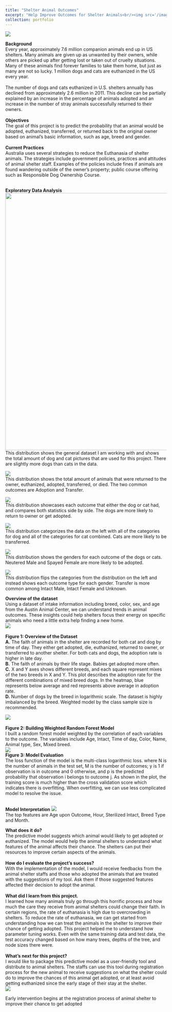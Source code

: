 ```yaml
---
title: "Shelter Animal Outcomes"
excerpt: "Help Improve Outcomes for Shelter Animals<br/><img src='/images/dog.png'>"
collection: portfolio
---
```


<img src='/images/dog.png'><br/>

**Background**
<br>
Every year, approximately 7.6 million companion animals end up in US shelters. Many animals are given up as unwanted by their owners, while others are picked up after getting lost or taken out of cruelty situations. Many of these animals find forever families to take them home, but just as many are not so lucky. 1 million dogs and cats are euthanized in the US every year.
<br/><br>
The number of dogs and cats euthanized in U.S. shelters annually has declined from approximately 2.6 million in 2011. This decline can be partially explained by an increase in the percentage of animals adopted and an increase in the number of stray animals successfully returned to their owners.
<br/><br>
**Objectives**
<br/>
The goal of this project is to predict the probability that an animal would be adopted, euthanized, transferred, or returned back to the original owner based on animal’s basic information, such as age, breed and gender.
<br/><br>
**Current Practices**
<br/>
Australia uses several strategies to reduce the Euthanasia of shelter animals. The strategies include government policies, practices and attitudes of animal shelter staff. 
Examples of the policies include fines if animals are found wandering outside of the owner’s property; public course offering such as Responsible Dog Ownership Course.
<br/><br>

**Exploratory Data Analysis**
<br/>
<img src='/images/Screen Shot 2021-12-25 at 11.40.37 PM.png' width="800"><br/>
This distribution shows the general dataset I am working with and shows the total amount of dog and cat pictures that are used for this project. There are slightly more dogs than cats in the data.
<br/>

<img src='/images/Screen Shot 2021-12-25 at 11.41.07 PM.png'><br/>
This distribution shows the total amount of animals that were returned to the owner, euthanized, adopted, transferred, or died. The two common outcomes are Adoption and Transfer.
<br/>

<img src='/images/Screen Shot 2021-12-26 at 1.27.54 AM.png'><br/>
This distribution showcases each outcome that either the dog or cat had, and compares both statistics side by side. The dogs are more likely to return to owner or get adopted. 
<br/>

<img src='/images/Screen Shot 2021-12-26 at 1.28.07 AM.png'><br/>
This distribution categorizes the data on the left with all of the categories for dog and all of the categories for cat combined. Cats are more likely to be transferred. 
<br/>

<img src='/images/Screen Shot 2021-12-25 at 11.42.04 PM.png'><br/>
This distribution shows the genders for each outcome of the dogs or cats. Neutered Male and Spayed Female are more likely to be adopted. 
<br/>

<img src='/images/Screen Shot 2021-12-25 at 11.42.12 PM.png'><br/>
This distribution flips the categories from the distribution on the left and instead shows each outcome type for each gender. Transfer is more common among Intact Male, Intact Female and Unknown.
<br/>


**Overview of the dataset**
<br/>
Using a dataset of intake information including breed, color, sex, and age from the Austin Animal Center, we can understand trends in animal outcomes. These insights could help shelters focus their energy on specific animals who need a little extra help finding a new home.
<br/><img src='/images/Screen Shot 2021-10-24 at 4.43.35 PM.png'><br/><br>
**Figure 1: Overview of the Dataset**
<br/>
**A.** The faith of animals in the shelter are recorded for both cat and dog by time of day. They either get adopted, die, euthanized, returned to owner, or transferred to another shelter. For both cats and dogs, the adoption rate is higher in late day.
<br/>
**B.** The faith of animals by their life stage. Babies get adopted more often.
<br/>
**C.** X and Y axes shows different breeds, and each square represent mixes of the two breeds in X and Y. This plot describes the adoption rate for the different combinations of mixed breed dogs. In the heatmap, blue represents below average and red represents above average in adoption rate.
<br/>
**D.** Number of dogs by the breed in logarithmic scale. The dataset is highly imbalanced by the breed. Weighted model by the class sample size is recommended.
<br/>

<img src='/images/Screen Shot 2021-10-24 at 4.43.46 PM.png'><br/><br>
**Figure 2: Building Weighted Random Forest Model**
<br/>
I built a random forest model weighted by the correlation of each variables to the outcome. The variables include Age, Intact, Time of day, Color, Name, Animal type, Sex, Mixed breed. 
<br/><img src='/images/Screen Shot 2021-10-24 at 4.43.55 PM.png'><br>
**Figure 3: Model Evaluation**
<br/>
The loss function of the model is the multi-class logarithmic loss. where N is the number of animals in the test set, M is the number of outcomes; y is 1 if observation is in outcome and 0 otherwise, and p is the predicted probability that observation i belongs to outcome j.  As shown in the plot, the training score is much higher than the cross validation score which indicates there is overfitting. When overfitting, we can use less complicated model to resolve the issue. 
<br/><br>

**Model Interpretation**
<img src='/images/Screen Shot 2021-12-26 at 1.35.10 AM.png'><br/>
The top features are Age upon Outcome, Hour, Sterilized Intact,  Breed Type and Month. 
<br/>






**What does it do?**
<br/>
The predictive model suggests which animal would likely to get adopted or euthanized. 
The model would help the animal shelters to understand what features of the animal affects their chance. The shelters can put their resources to improve certain aspects of the animals.
<br/><br>
**How do I evaluate the project’s success?**
<br/>
With the implementation of the model, I would receive feedbacks from the animal shelter staffs and those who adopted the animals that are treated with the suggestions of my tool. Ask them if those suggested features affected their decision to adopt the animal. 
<br/><br>
**What did I learn from this project.**
<br/>
I learned how many animals truly go through this horrific process and how much the care they receive from animal shelters could change their faith. In certain regions, the rate of euthanasia is high due to overcrowding in shelters. To reduce the rate of euthanasia, we can get started from understanding how we can treat the animals in the shelter to improve their chance of getting adopted. This project helped me to understand how parameter tuning works. Even with the same training data and test data, the test accuracy changed based on how many trees, depths of the tree, and node sizes there were. 
<br/><br>
**What’s next for this project?**
<br/>
I would like to package this predictive model as a user-friendly tool and distribute to animal shelters. The staffs can use this tool during registration process for the new animal to receive suggestions on what the shelter could do to improve the chances of this animal get adopted, or at least avoid getting euthanized since the early stage of their stay at the shelter.
<br/><img src='/images/Screen Shot 2021-10-24 at 4.47.16 PM.png'><br>

Early intervention begins at the registration process of animal shelter
to improve their chance to get adopted
<br/>


